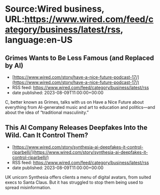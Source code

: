 # Source:Wired business, URL:https://www.wired.com/feed/category/business/latest/rss, language:en-US

## Grimes Wants to Be Less Famous (and Replaced by AI)
 - [https://www.wired.com/story/have-a-nice-future-podcast-17/](https://www.wired.com/story/have-a-nice-future-podcast-17/)
 - RSS feed: https://www.wired.com/feed/category/business/latest/rss
 - date published: 2023-08-09T11:00:00+00:00

C, better known as Grimes, talks with us on Have a Nice Future about everything from AI-generated music and art to education and politics—and about the idea of “traditional masculinity.”

## This AI Company Releases Deepfakes Into the Wild. Can It Control Them?
 - [https://www.wired.com/story/synthesia-ai-deepfakes-it-control-riparbelli/](https://www.wired.com/story/synthesia-ai-deepfakes-it-control-riparbelli/)
 - RSS feed: https://www.wired.com/feed/category/business/latest/rss
 - date published: 2023-08-09T11:00:00+00:00

UK unicorn Synthesia offers clients a menu of digital avatars, from suited execs to Santa Claus. But it has struggled to stop them being used to spread misinformation.

